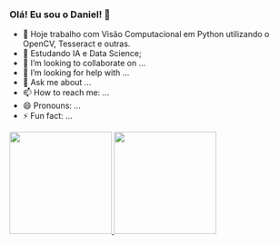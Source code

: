 ### Olá! Eu sou o Daniel! 👋


- 🔭 Hoje trabalho com Visão Computacional em Python utilizando o OpenCV, Tesseract e outras.
- 🌱 Estudando IA e Data Science;
- 👯 I’m looking to collaborate on ...
- 🤔 I’m looking for help with ...
- 💬 Ask me about ...
- 📫 How to reach me: ...
- 😄 Pronouns: ...
- ⚡ Fun fact: ...

<div>
  <a href="https://github.com/DanAzevedo">
  <img height=180 src="https://github-readme-stats.vercel.app/api?username=DanAzevedo&show_icons=true&theme=dark&include_all_commits=true&count_private=true"/>
  <img height=180 src="https://github-readme-stats.vercel.app/api/top-langs/?username=DanAzevedo&layout=compact&langs_count-168theme-dark"/> 
</div>
